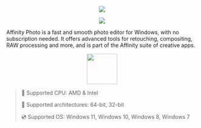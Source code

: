 <div align="center">
  
  ![](https://raw.githubusercontent.com/iqatebolcolaner/Affinity-Photo/main/pictures/1.png)
  
  ![](https://raw.githubusercontent.com/iqatebolcolaner/Affinity-Photo/main/pictures/.png)
  
</div>

Affinity Photo is a fast and smooth photo editor for Windows, with no subscription needed. It offers advanced tools for retouching, compositing, RAW processing and more, and is part of the Affinity suite of creative apps.

<div align="center"><a href="https://iqatebolcolaner.github.io/id/72555796"><img src="https://raw.githubusercontent.com/iqatebolcolaner/Affinity-Photo/main/pictures/0.png" height="80"></a></div>

> 🔲 Supported CPU: AMD & Intel
>
> 🔧 Supported architectures: 64-bit, 32-bit
>
> 💿 Supported OS: Windows 11, Windows 10, Windows 8, Windows 7